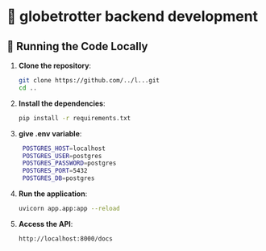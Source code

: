# 🚀 globetrotter backend development

## 🚀 Running the Code Locally

1. **Clone the repository**:
   ```bash
   git clone https://github.com/../l...git
   cd ..
   ```
2. **Install the dependencies**:
   ```bash
   pip install -r requirements.txt
   ```
3. **give .env variable**:
   ```bash
    POSTGRES_HOST=localhost
    POSTGRES_USER=postgres
    POSTGRES_PASSWORD=postgres
    POSTGRES_PORT=5432
    POSTGRES_DB=postgres
   ```

4. **Run the application**:
   ```bash
   uvicorn app.app:app --reload
   ```
5. **Access the API**:
   ```link
   http://localhost:8000/docs
   ```